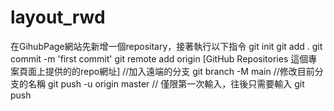 # layout_rwd

在GihubPage網站先新增一個repositary，接著執行以下指令
git init
git add .
git commit -m 'first commit'
git remote add origin [GitHub Repositories 這個專案頁面上提供的的repo網址] //加入遠端的分支
git branch -M main //修改目前分支的名稱
git push -u origin master // 僅限第一次輸入，往後只需要輸入 git push
